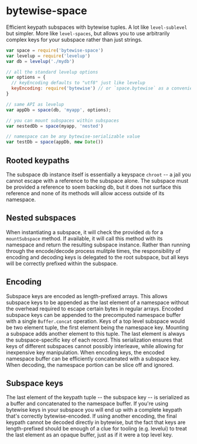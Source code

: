 # bytewise-space

Efficient keypath subspaces with bytewise tuples. A lot like `level-sublevel` but simpler. More like `level-spaces`, but allows you to use arbitrarily complex keys for your subspace rather than just strings.


```js
var space = require('bytewise-space')
var levelup = require('levelup')
var db = levelup('./mydb')

// all the standard levelup options
var options = {
  // keyEncoding defaults to "utf8" just like levelup
  keyEncoding: require('bytewise') // or `space.bytewise` as a convenience
}

// same API as levelup
var appDb = space(db, 'myapp', options);

// you can mount subspaces within subspaces
var nestedDb = space(myapp, 'nested')

// namespace can be any bytewise-serializable value
var testDb = space(appDb, new Date())
```

## Rooted keypaths

The subspace db instance itself is essentially a keyspace `chroot` -- a jail you cannot escape with a reference to the subspace alone. The subspace must be provided a reference to soem backing db, but it does not surface this reference and none of its methods will allow access outside of its namespace.


## Nested subspaces

When instantiating a subspace, it will check the provided `db` for a `mountSubspace` method. If available, it will call this method with its namespace and return the resulting subspace instance. Rather than running through the encode/decode process mulitple times, the responsibility of encoding and decoding keys is delegated to the root subspace, but all keys will be correctly prefixed within the subspace.


## Encoding

Subspace keys are encoded as length-prefixed arrays. This allows subspace keys to be appended as the last element of a namespace without the overhead required to escape certain bytes in regular arrays. Encoded subspace keys can be appended to the precomputed namespace buffer with a single `Buffer.concat` operation. Keys of a top level subspace would be two element tuple, the first element being the namespace key. Mounting a subspace adds another element to this tuple. The last element is always the subspace-specific key of each record. This serialization ensures that keys of different subspaces cannot possibly interleave, while allowing for inexpensive key manipulation. When encoding keys, the encoded namespace buffer can be efficiently concatenated with a subspace key. When decoding, the namespace portion can be slice off and ignored.


## Subspace keys

The last element of the keypath tuple -- the subspace key -- is serialized as a buffer and concatenated to the namespace buffer. If you're using bytewise keys in your subspace you will end up with a complete keypath that's correctly bytewise-encoded. If using another encoding, the final keypath cannot be decoded directly in bytewise, but the fact that keys are length-prefixed should be enough of a clue for tooling (e.g. levelui) to treat the last element as an opaque buffer, just as if it were a top level key.
